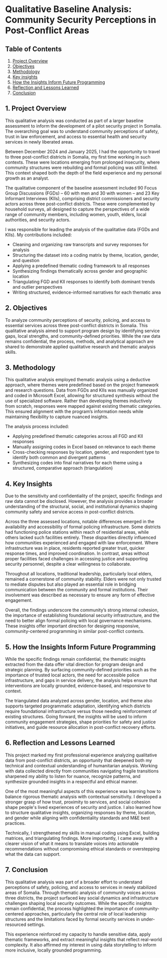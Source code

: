 # Qualitative Baseline Analysis: Community Security Perceptions in Post-Conflict Areas

## Table of Contents
1. [Project Overview](#project-overview)
2. [Objectives](#objectives)
3. [Methodology](#methodology)
4. [Key insights](#key-insights)
5. [How the Insights Inform Future Programming](#how-the-insights-inform-future-programming)
6. [Reflection and Lessons Learned](#reflection-and-lessons-learned)
7. [Conclusion](#conclusion)

## 1. Project Overview

This qualitative analysis was conducted as part of a larger baseline assessment to inform the development of a pilot security project in Somalia. The overarching goal was to understand community perceptions of safety, trust in law enforcement, and access to essential health and security services in newly liberated areas.

Between December 2024 and January 2025, I had the opportunity to travel to three post-conflict districts in Somalia, my first time working in such contexts. These were locations emerging from prolonged insecurity, where community structures were rebuilding and formal policing was still limited. This context shaped both the depth of the field experience and my personal growth as an analyst.

The qualitative component of the baseline assessment included 90 Focus Group Discussions (FGDs) – 60 with men and 30 with women – and 23 Key Informant Interviews (KIIs), comprising district commissioners and security actors across three post-conflict districts. These were complemented by household surveys, all designed to capture the perspectives of a wide range of community members, including women, youth, elders, local authorities, and security actors.

I was responsible for leading the analysis of the qualitative data (FGDs and KIIs). My contributions included:
- Cleaning and organizing raw transcripts and survey responses for analysis
- Structuring the dataset into a coding matrix by theme, location, gender, and question
- Applying a predefined thematic coding framework to all responses
- Synthesizing findings thematically across gender and geographic location
- Triangulating FGD and KII responses to identify both dominant trends and outlier perspectives
- Writing structured, evidence-informed narratives for each thematic area

## 2. Objectives

To analyze community perceptions of security, policing, and access to essential services across three post-conflict districts in Somalia. This qualitative analysis aimed to support program design by identifying service gaps, local strengths, and community-defined priorities. While the raw data remains confidential, the process, methods, and analytical approach are shared to demonstrate applied qualitative research and thematic analysis skills.

## 3. Methodology

This qualitative analysis employed thematic analysis using a deductive approach, where themes were predefined based on the project framework and research questions. Data from FGDs and KIIs was manually organized and coded in Microsoft Excel, allowing for structured synthesis without the use of specialized software. Rather than developing themes inductively from scratch, responses were mapped against existing thematic categories. This ensured alignment with the program’s information needs while maintaining flexibility to capture nuanced insights.

The analysis process included:
- Applying predefined thematic categories across all FGD and KII responses
- Manually assigning codes in Excel based on relevance to each theme
- Cross-checking responses by location, gender, and respondent type to identify both common and divergent patterns
- Synthesizing codes into final narratives for each theme using a structured, comparative approach (triangulation)

## 4. Key Insights

Due to the sensitivity and confidentiality of the project, specific findings and raw data cannot be disclosed. However, the analysis provides a broader understanding of the structural, social, and institutional dynamics shaping community safety and service access in post-conflict districts.

Across the three assessed locations, notable differences emerged in the availability and accessibility of formal policing infrastructure. Some districts had functioning police stations within reach of residential areas, while others lacked such facilities entirely. These disparities directly influenced how communities experienced and engaged with law enforcement. Where infrastructure was in place, residents reported greater trust, quicker response times, and improved coordination. In contrast, areas without proper facilities faced challenges in accessing justice and supporting security personnel, despite a clear willingness to collaborate.

Throughout all locations, traditional leadership, particularly local elders, remained a cornerstone of community stability. Elders were not only trusted to mediate disputes but also played an essential role in bridging communication between the community and formal institutions. Their involvement was described as necessary to ensure any form of effective engagement.

Overall, the findings underscore the community’s strong internal cohesion, the importance of establishing foundational security infrastructure, and the need to better align formal policing with local governance mechanisms. These insights offer important direction for designing responsive, community-centered programming in similar post-conflict contexts.

## 5. How the Insights Inform Future Programming

While the specific findings remain confidential, the thematic insights extracted from the data offer vital direction for program design and strategic planning. By surfacing community-defined priorities such as the importance of trusted local actors, the need for accessible police infrastructure, and gaps in service delivery, the analysis helps ensure that interventions are locally grounded, evidence-based, and responsive to context.

The triangulated data analyzed across gender, location, and theme also supports targeted programmatic adaptation, identifying which districts require foundational infrastructure versus those needing reinforcement of existing structures. Going forward, the insights will be used to inform community engagement strategies, shape priorities for safety and justice initiatives, and guide resource allocation in post-conflict recovery efforts.

## 6. Reflection and Lessons Learned

This project marked my first professional experience analyzing qualitative data from post-conflict districts, an opportunity that deepened both my technical and contextual understanding of humanitarian analysis. Working with data collected directly from communities navigating fragile transitions sharpened my ability to listen for nuance, recognize patterns, and synthesize grounded insights in a respectful and ethical manner.

One of the most meaningful aspects of this experience was learning how to balance rigorous thematic analysis with contextual sensitivity. I developed a stronger grasp of how trust, proximity to services, and social cohesion shape people's lived experiences of security and justice. I also learned how to structure qualitative insights, organizing responses by theme, location, and gender while aligning with confidentiality standards and M&E best practices.

Technically, I strengthened my skills in manual coding using Excel, building matrices, and triangulating findings. More importantly, I came away with a clearer vision of what it means to translate voices into actionable recommendations without compromising ethical standards or overstepping what the data can support.

## 7. Conclusion

This qualitative analysis was part of a broader effort to understand perceptions of safety, policing, and access to services in newly stabilized areas of Somalia. Through thematic analysis of community voices across three districts, the project surfaced key social dynamics and infrastructure challenges shaping local security outcomes. While the specific insights remain confidential, the process highlighted the importance of community-centered approaches, particularly the central role of local leadership structures and the limitations faced by formal security services in under-resourced settings.

This experience reinforced my capacity to handle sensitive data, apply thematic frameworks, and extract meaningful insights that reflect real-world complexity. It also affirmed my interest in using data storytelling to inform more inclusive, locally grounded programming.
